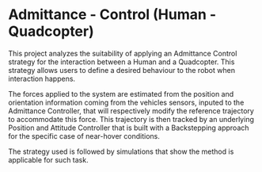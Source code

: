 # Admittance - Control (Human - Quadcopter)
This project analyzes the suitability of applying an Admittance Control strategy for the interaction between a Human and a Quadcopter. This strategy allows users to define a desired behaviour to the robot when interaction happens. <br />

The forces applied to the system are estimated from the position and orientation information coming from the vehicles sensors, inputed to the Admittance Controller, that will respectively modify the reference trajectory to accommodate this force. This trajectory is then tracked by an underlying Position and Attitude Controller that is built with a Backstepping approach for the specific case of near-hover conditions.  <br />

The strategy used is followed by simulations that show the method is applicable for such task.
